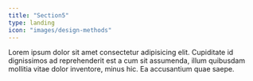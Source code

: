 ```yaml
---
title: "Section5"
type: landing
icon: "images/design-methods"
---
```


Lorem ipsum dolor sit amet consectetur adipisicing elit. Cupiditate id dignissimos ad reprehenderit est a cum sit assumenda, illum quibusdam mollitia vitae dolor inventore, minus hic. Ea accusantium quae saepe.

